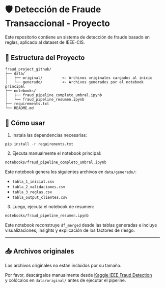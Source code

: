 # 🛡️ Detección de Fraude Transaccional - Proyecto

Este repositorio contiene un sistema de detección de fraude basado en reglas, aplicado al dataset de IEEE-CIS.

## 📁 Estructura del Proyecto

```
fraud_project_github/
├── data/
│   ├── original/         <- Archivos originales cargados al inicio
│   └── generado/         <- Archivos generados por el notebook principal
├── notebooks/
│   ├── fraud_pipeline_completo_umbral.ipynb
│   └── fraud_pipeline_resumen.ipynb
├── requirements.txt
└── README.md
```

## 🚀 Cómo usar

1. Instala las dependencias necesarias:

```bash
pip install -r requirements.txt
```

2. Ejecuta manualmente el notebook principal:

```bash
notebooks/fraud_pipeline_completo_umbral.ipynb
```

Este notebook genera los siguientes archivos en `data/generado/`:
- `tabla_1_inicial.csv`
- `tabla_2_validaciones.csv`
- `tabla_3_reglas.csv`
- `tabla_output_clientes.csv`

3. Luego, ejecuta el notebook de resumen:

```bash
notebooks/fraud_pipeline_resumen.ipynb
```

Este notebook reconstruye `df_merged` desde las tablas generadas e incluye visualizaciones, insights y explicación de los factores de riesgo.

---

## 📥 Archivos originales

Los archivos originales no están incluidos por su tamaño.

Por favor, descárgalos manualmente desde [Kaggle IEEE Fraud Detection](https://www.kaggle.com/competitions/ieee-fraud-detection/data)  
y colócalos en `data/original/` antes de ejecutar el pipeline.